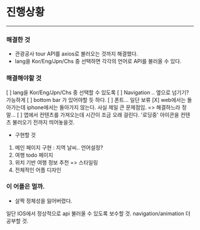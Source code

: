 # 진행상황

---

### 해결한 것

- 관광공사 tour API를 axios로 불러오는 것까지 해결했다.
- lang을 Kor/Eng/Jpn/Chs 중 선택하면 각각의 언어로 API를 불러올 수 있다.

### 해결해야할 것

[ ] lang을 Kor/Eng/Jpn/Chs 중 선택할 수 있도록
[ ] Navigation .. 옆으로 넘기기? 가능하게
[ ] bottom bar 가 있어야할 듯 하다.
[ ] 폰트... 일단 보류
[X] web에서는 돌아가는데 iphone에서는 돌아가지 않는다. 사실 제일 큰 문제점임. => 해결하느라 정말...
[ ] 앱에서 컨텐츠를 가져오는데 시간이 조금 오래 걸린다. '로딩중' 아이콘을 컨텐츠 불러오기 전까지 띄어놓을것.

- 구현할 것

1. 메인 페이지 구현 : 지역 날씨.. 언어설정?
2. 여행 todo 페이지
3. 위치 기반 여행 정보 추천 => 스타일링
4. 전체적인 어플 디자인

### 이 어플은 멀까.

- 살짝 정체성을 잃어버렸다.

일단 IOS에서 정상적으로 api 불러올 수 있도록 보수할 것.
navigation/animation 더 공부할 것.
